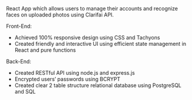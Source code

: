 React App which allows users to manage their accounts and recognize faces on uploaded photos using Clarifai API.

Front-End:  
  * Achieved 100% responsive design using CSS and Tachyons  
  * Created friendly and interactive UI using efficient state management in React and pure functions

Back-End:  
  * Created RESTful API using node.js and express.js  
  * Encrypted users’ passwords using BCRYPT  
  * Created clear 2 table structure relational database using PostgreSQL and SQL
